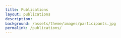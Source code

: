 ```yaml
---
title: Publications
layout: publications
description: 
background: /assets/theme/images/participants.jpg
permalink: /publications/
---
```

